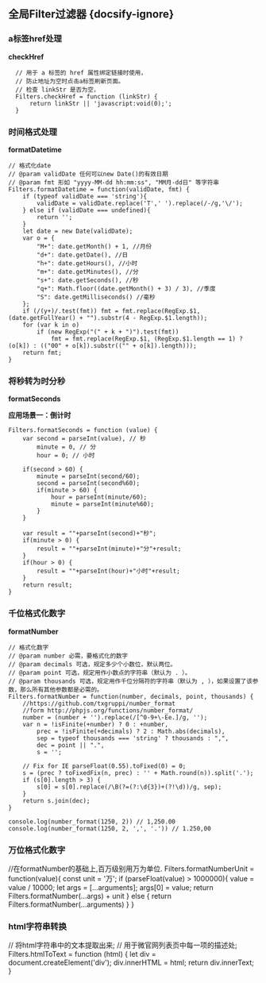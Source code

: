 ## 全局Filter过滤器 {docsify-ignore}

### a标签href处理
**checkHref**
``` 
  // 用于 a 标签的 href 属性绑定链接时使用，
  // 防止地址为空时点击a标签刷新页面。
  // 检查 linkStr 是否为空，
  Filters.checkHref = function (linkStr) {
      return linkStr || 'javascript:void(0);';
  }

```

### 时间格式处理
**formatDatetime**
```
// 格式化date
// @param validDate 任何可以new Date()的有效日期
// @param fmt 形如 "yyyy-MM-dd hh:mm:ss", "MM月-dd日" 等字符串
Filters.formatDatetime = function(validDate, fmt) {
    if (typeof validDate === 'string'){
        validDate = validDate.replace('T',' ').replace(/-/g,'\/');
    } else if (validDate === undefined){
        return '';
    }
    let date = new Date(validDate);
    var o = {
        "M+": date.getMonth() + 1, //月份
        "d+": date.getDate(), //日
        "h+": date.getHours(), //小时
        "m+": date.getMinutes(), //分
        "s+": date.getSeconds(), //秒
        "q+": Math.floor((date.getMonth() + 3) / 3), //季度
        "S": date.getMilliseconds() //毫秒
    };
    if (/(y+)/.test(fmt)) fmt = fmt.replace(RegExp.$1, (date.getFullYear() + "").substr(4 - RegExp.$1.length));
    for (var k in o)
        if (new RegExp("(" + k + ")").test(fmt)) 
        	fmt = fmt.replace(RegExp.$1, (RegExp.$1.length == 1) ? (o[k]) : (("00" + o[k]).substr(("" + o[k]).length)));
    return fmt;
} 
```

### 将秒转为时分秒
**formatSeconds**

**应用场景一：倒计时**
```
Filters.formatSeconds = function (value) {
	var second = parseInt(value), // 秒 
		minute = 0, // 分
		hour = 0; // 小时 
	
	if(second > 60) { 
		minute = parseInt(second/60); 
		second = parseInt(second%60); 
		if(minute > 60) { 
			hour = parseInt(minute/60); 
			minute = parseInt(minute%60); 
		} 
	}
		
	var result = ""+parseInt(second)+"秒"; 
	if(minute > 0) { 
		result = ""+parseInt(minute)+"分"+result; 
	} 
	if(hour > 0) { 
		result = ""+parseInt(hour)+"小时"+result; 
	} 
	return result; 
}

```

### 千位格式化数字
**formatNumber**

```
// 格式化数字
// @param number 必需，要格式化的数字
// @param decimals 可选，规定多少个小数位，默认两位。
// @param point 可选，规定用作小数点的字符串（默认为 . ）。
// @param thousands 可选，规定用作千位分隔符的字符串（默认为 , ），如果设置了该参数，那么所有其他参数都是必需的。
Filters.formatNumber = function(number, decimals, point, thousands) {
    //https://github.com/txgruppi/number_format
    //form http://phpjs.org/functions/number_format/
    number = (number + '').replace(/[^0-9+\-Ee.]/g, '');
    var n = !isFinite(+number) ? 0 : +number,
        prec = !isFinite(+decimals) ? 2 : Math.abs(decimals),
        sep = typeof thousands === 'string' ? thousands : ",",
        dec = point || ".",
        s = '';

    // Fix for IE parseFloat(0.55).toFixed(0) = 0;
    s = (prec ? toFixedFix(n, prec) : '' + Math.round(n)).split('.');
    if (s[0].length > 3) {
        s[0] = s[0].replace(/\B(?=(?:\d{3})+(?!\d))/g, sep);
    }
    return s.join(dec);
}

console.log(number_format(1250, 2)) // 1,250.00
console.log(number_format(1250, 2, ',', '.')) // 1.250,00
```

### 万位格式化数字
//在formatNumber的基础上,百万级别用万为单位.
Filters.formatNumberUnit = function(value){
    const unit = '万';
    if (parseFloat(value) > 1000000){
        value = value / 10000;
        let args = [...arguments];
        args[0] = value;
        return Filters.formatNumber(...args) + unit
    } else {
        return Filters.formatNumber(...arguments)
    }
}

### html字符串转换
// 将html字符串中的文本提取出来;
// 用于微官网列表页中每一项的描述处;
Filters.htmlToText = function (html) {
	let div = document.createElement('div');
	div.innerHTML = html;
	return div.innerText;
}